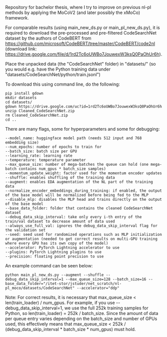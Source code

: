Repository for bachelor thesis, where I try to improve on previous nl-pl methods by applying the MoCoV2 (and later possibly the xMoCo) framework.

For comparable results (using main_new_ds.py or main_pl_new_ds.py), it is required to download the pre-processed and pre-filtered CodeSearchNet dataset by the authors of CodeBERT from https://github.com/microsoft/CodeBERT/tree/master/CodeBERT/code2nl 
(download link: https://drive.google.com/file/d/1rd2Tc6oUWBo7JouwexW3ksQ0PaOhUr6h).

Place the unpacked data (the "CodeSearchNet" folder) in "datasets/" (so you would e.g. have the Python training data under "datasets/CodeSearchNet/python/train.jsonl")

To download this using command line, do the following:

    pip install gdown
    mkdir datasets
    cd datasets/
    gdown https://drive.google.com/uc?id=1rd2Tc6oUWBo7JouwexW3ksQ0PaOhUr6h
    unzip Cleaned_CodeSearchNet.zip
    rm Cleaned_CodeSearchNet.zip
    cd ..

There are many flags, some for hyperparameters and some for debugging:

    --model_name: huggingface model path (needs 512 input and 768 embedding size)
    --num_epochs: number of epochs to train for
    --batch_size: batch size per GPU
    --learning_rate: learning rate
    --temperature: temperature parameter
    --max_queue_size: number of mega-batches the queue can hold (one mega-batch contains num_gpus * batch_size samples)
    --momentum_update_weight: factor used for the momentum encoder updates
    --shuffle: enables shuffling of the training data
    --augment: enables EDA augmentation of the NL part of the training data
    --normalize_encoder_embeddings_during_training: if enabled, the output of the base model will be normalized before being fed to the MLP
    --disable_mlp: disables the MLP head and trains directly on the output of the base model
    --base_data_folder: folder that contains the cleaned CodeSearchNet dataset
    --debug_data_skip_interval: take only every i-th entry of the train/val dataset to decrease amount of data used
    --always_use_full_val: ignores the debug_data_skip_interval flag for the validation set
    --seed: seed used for randomized operations such as MLP initialization or augmentation (needed to get correct results on multi-GPU training where every GPU has its own copy of the model)
    --accelerator: PyTorch Lightning accelerator to use
    --plugins: PyTorch Lightning plugins to use
    --precision: floating point precision to use

An example command can be seen below:

    python main_pl_new_ds.py --augment --shuffle --debug_data_skip_interval=1 --max_queue_size=128 --batch_size=16 --base_data_folder="/itet-stor/jstuder/net_scratch/nl-pl_moco/datasets/CodeSearchNet" --accelerator="ddp"
    
Note: For correct results, it is necessary that max_queue_size < len(train_loader) / num_gpus. For example, if you use --debug_data_skip_interval=1, we use the full 252k training samples for Python, so len(train_loader) = 252k / batch_size. Since the amount of data per queue entry varies depending on the batch_size and number of GPUs used, this effectively means that max_queue_size < 252k / (debug_data_skip_interval * batch_size * num_gpus) must hold.
